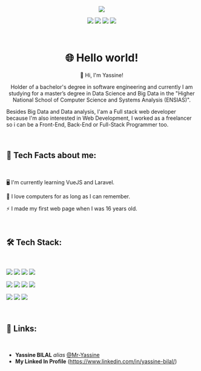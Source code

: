 <!-- Profile views -->

<p align="center">
  <img src="![image](https://user-images.githubusercontent.com/85122412/121987016-8593b780-cd8f-11eb-9e19-abfa3b0b6d6b.png)
">
</p>

<!-- Personal facts -->

<p align="center">
  <img src="https://img.shields.io/badge/Age-22-blue">
  <img src="https://img.shields.io/badge/Focus-Web%20Development%20and%20Data%20Analysis-blue">
  <img src="https://img.shields.io/badge/From-Morocco-blue">
  <img src="https://img.shields.io/badge/Languages-Arabic%2C%20French%20and%20English-blue">

</p>

<br>

<!-- Introduction -->

<h1 align="center">🌐 Hello world!</h1>


<p align="center">
  👋 Hi, I'm Yassine!
</p>

<p align="center">
  Holder of a bachelor's degree in software engineering and currently I am studying for a master’s degree in Data Science and Big Data in the "Higher National School of Computer Science and Systems Analysis (ENSIAS)". 

  Besides Big Data and Data analysis, I'am a Full stack web developer because I'm also interested in Web Development, I worked as a freelancer so i can be a Front-End, Back-End or Full-Stack Programmer too.
</p>

<br>

<!-- Tech Facts about me -->

<h2>💬 Tech Facts about me:</h2>

<br>

🖥 I'm currently learning VueJS and Laravel.

💾 I love computers for as long as I can remember.

⚡ I made my first web page when I was 16 years old.

<br>

<!-- Tech Stack -->

<h2>🛠️ Tech Stack:</h2>

<br>

<p>
  <img src="https://img.shields.io/badge/HTML-05122A?style=flat&logo=HTML5">
  <img src="https://img.shields.io/badge/CSS-05122A?style=flat&logo=CSS3&logoColor=2965F1">
  <img src="https://img.shields.io/badge/Sass-05122A?style=flat&logo=Sass">
  <img src="https://img.shields.io/badge/Bootstrap-05122A?style=flat&logo=Bootstrap">
</p>

<p>
  <img src="https://img.shields.io/badge/JavaScript-05122A?style=flat&logo=JavaScript">
  <img src="https://img.shields.io/badge/JSON-05122A?style=flat&logo=JSON&logoColor=B1B1B1">
  <img src="https://img.shields.io/badge/MySQL-05122A?style=flat&logo=MySQL&logoColor=FFFFFF">
  <img src="https://img.shields.io/badge/Python-05122A?style=flat&logo=Python">
</p>


<p>
  <img src="https://img.shields.io/badge/Git-05122A?style=flat&logo=Git">
  <img src="https://img.shields.io/badge/GitHub-05122A?style=flat&logo=GitHub">
  <img src="https://img.shields.io/badge/Visual%20Studio%20Code-05122A?style=flat&logo=Visual-Studio-Code&logoColor=37A2EA">
</p>



<br>


<!-- Links -->

<h2>🔗 Links:</h2>

<br>

* **Yassine BILAL** _alias_ [@Mr-Yassine](https://github.com/Mr-Yassine)
* **My Linked In Profile** (https://www.linkedin.com/in/yassine-bilal/)




